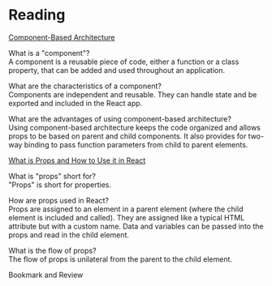 
# Reading
[Component-Based Architecture](https://www.tutorialspoint.com/software_architecture_design/component_based_architecture.htm)

What is a "component"?  
A component is a reusable piece of code, either a function or a class property, that can be added and used throughout an application. 

What are the characteristics of a component?  
Components are independent and reusable. They can handle state and be exported and included in the React app.

What are the advantages of using component-based architecture?  
Using component-based architecture keeps the code organized and allows props to be based on parent and child components. It also provides for two-way binding to pass function parameters from child to parent elements. 


[What is Props and How to Use it in React](https://itnext.io/what-is-props-and-how-to-use-it-in-react-da307f500da0#:~:text=%E2%80%9CProps%E2%80%9D%20is%20a%20special%20keyword,way%20from%20parent%20to%20child)

What is "props" short for?  
"Props" is short for properties. 

How are props used in React?  
Props are assigned to an element in a parent element (where the child element is included and called).
They are assigned like a typical HTML attribute but with a custom name. Data and variables can be passed into the props and read in the child element.

What is the flow of props?  
The flow of props is unilateral from the parent to the child element. 

Bookmark and Review
